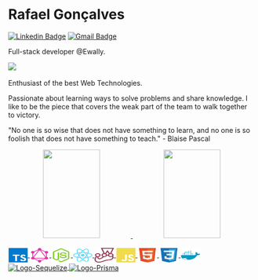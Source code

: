 # Rafael Gonçalves

[![Linkedin Badge](https://img.shields.io/badge/-Rafael%20Gonçalves-539BF5?style=flat-square&logo=Linkedin&logoColor=white&link=https://www.linkedin.com/in/rafael-goncanna/)](https://www.linkedin.com/in/rafael-goncanna/) 
[![Gmail Badge](https://img.shields.io/badge/-rafael.goncanna@gmail.com-D64B3E?style=flat-square&logo=Gmail&logoColor=white&link=mailto:rafael.goncanna@gmail.com)](mailto:rafael.goncanna@gmail.com)


Full-stack developer @Ewally.

<!-- <img src="https://i.ibb.co/QJZdmpv/XOsX.gif" width="100" height="100" /> -->
<img src="https://i.giphy.com/media/S3Pe5NZqgmE8Tl3NI5/giphy-downsized-large.gif" width="200"/>

Enthusiast of the best Web Technologies.

Passionate about learning ways to solve problems and share knowledge. I like to be the piece that covers the weak part of the team to walk together to victory.

"No one is so wise that does not have something to learn, and no one is so foolish that does not have something to teach." - Blaise Pascal

<div align="center">
  <a href="https://github.com/okatsuo">
  <img height="180em" width="48%" src="https://github-readme-stats.vercel.app/api?username=okatsuo&show_icons=true&theme=tokyonight&include_all_commits=true&count_private=true"/>
  <img height="180em" width="48%" src="https://github-readme-stats.vercel.app/api/top-langs/?username=okatsuo&layout=compact&langs_count=7&theme=tokyonight"/>
</div>

<div style="display: inline_block"><br>
  <img align="center" alt="typescript icon" height="30" width="40" src="https://raw.githubusercontent.com/devicons/devicon/master/icons/typescript/typescript-plain.svg">
  <img align="center" alt="graphql icon" height="30" width="40" src="https://raw.githubusercontent.com/devicons/devicon/master/icons/graphql/graphql-plain.svg" >
  <img align="center" alt="nodejs icon" height="30" width="40" src="https://raw.githubusercontent.com/devicons/devicon/master/icons/nodejs/nodejs-original.svg">
  <img align="center" alt="react.js icon" height="30" width="40" src="https://raw.githubusercontent.com/devicons/devicon/master/icons/react/react-original.svg">
  <img align="center" alt="jest icon" height="30" width="40" src="https://raw.githubusercontent.com/devicons/devicon/master/icons/jest/jest-plain.svg">
  <img align="center" alt="Katsuo-Js" height="30" width="40" src="https://raw.githubusercontent.com/devicons/devicon/master/icons/javascript/javascript-plain.svg">
  <img align="center" alt="html5 icon" height="30" width="40" src="https://raw.githubusercontent.com/devicons/devicon/master/icons/html5/html5-original.svg">
  <img align="center" alt="css3 icon" height="30" width="40" src="https://raw.githubusercontent.com/devicons/devicon/master/icons/css3/css3-original.svg">
  <img align="center" alt="docker icon" height="30" width="40" src="https://raw.githubusercontent.com/devicons/devicon/master/icons/docker/docker-plain.svg" >
  <img align="center" alt="Logo-Sequelize" height="30" width="40" src="https://cdn.jsdelivr.net/gh/devicons/devicon/icons/sequelize/sequelize-original.svg">
  <img align="center" alt="Logo-Prisma" height="30" width="40" src="https://cdn.worldvectorlogo.com/logos/prisma-3.svg">
</div>

